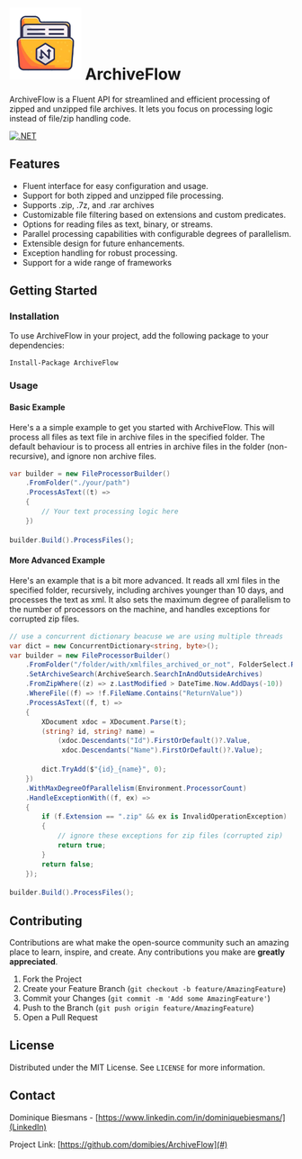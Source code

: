 # ![Logo](https://raw.githubusercontent.com/domibies/archive-flow/main/src/ArchiveFlow/icon_128x128.png) ArchiveFlow

ArchiveFlow is a Fluent API for streamlined and efficient processing of zipped and unzipped file archives. It lets you focus on processing logic instead of file/zip handling code.

[![.NET](https://github.com/domibies/archive-flow/actions/workflows/build_on_push.yml/badge.svg)](https://github.com/domibies/archive-flow/actions/workflows/build_on_push.yml)

## Features

- Fluent interface for easy configuration and usage.
- Support for both zipped and unzipped file processing.
- Supports .zip, .7z, and .rar archives
- Customizable file filtering based on extensions and custom predicates.
- Options for reading files as text, binary, or streams.
- Parallel processing capabilities with configurable degrees of parallelism.
- Extensible design for future enhancements.
- Exception handling for robust processing.
- Support for a wide range of frameworks

## Getting Started

### Installation

To use ArchiveFlow in your project, add the following package to your dependencies:

```shell
Install-Package ArchiveFlow
```

### Usage

#### Basic Example

Here's a a simple example to get you started with ArchiveFlow. This will process all files as text file in archive files in the specified folder. The default behaviour is to process all entries in archive files in the folder (non-recursive), and ignore non archive files.

```csharp
var builder = new FileProcessorBuilder()
    .FromFolder("./your/path")
    .ProcessAsText((t) =>
    {
        // Your text processing logic here
    })

builder.Build().ProcessFiles();
```

#### More Advanced Example

Here's an example that is a bit more advanced. It reads all xml files in the specified folder, recursively, including archives younger than 10 days, and processes the text as xml. It also sets the maximum degree of parallelism to the number of processors on the machine, and handles exceptions for corrupted zip files.

```csharp
// use a concurrent dictionary beacuse we are using multiple threads
var dict = new ConcurrentDictionary<string, byte>();
var builder = new FileProcessorBuilder()
    .FromFolder("/folder/with/xmlfiles_archived_or_not", FolderSelect.RootAndSubFolders)
    .SetArchiveSearch(ArchiveSearch.SearchInAndOutsideArchives)
    .FromZipWhere((z) => z.LastModified > DateTime.Now.AddDays(-10))
    .WhereFile((f) => !f.FileName.Contains("ReturnValue"))
    .ProcessAsText((f, t) =>
    {
        XDocument xdoc = XDocument.Parse(t);
        (string? id, string? name) =
            (xdoc.Descendants("Id").FirstOrDefault()?.Value, 
             xdoc.Descendants("Name").FirstOrDefault()?.Value);

        dict.TryAdd($"{id}_{name}", 0);
    })
    .WithMaxDegreeOfParallelism(Environment.ProcessorCount)
    .HandleExceptionWith((f, ex) =>
    {
        if (f.Extension == ".zip" && ex is InvalidOperationException)
        {
            // ignore these exceptions for zip files (corrupted zip)
            return true;
        }
        return false;
    });

builder.Build().ProcessFiles();
```

   
## Contributing

Contributions are what make the open-source community such an amazing place to learn, inspire, and create. Any contributions you make are **greatly appreciated**.

1. Fork the Project
2. Create your Feature Branch (`git checkout -b feature/AmazingFeature`)
3. Commit your Changes (`git commit -m 'Add some AmazingFeature'`)
4. Push to the Branch (`git push origin feature/AmazingFeature`)
5. Open a Pull Request

## License

Distributed under the MIT License. See `LICENSE` for more information.

## Contact

Dominique Biesmans - [https://www.linkedin.com/in/dominiquebiesmans/](LinkedIn) 

Project Link: [https://github.com/domibies/ArchiveFlow](#)

